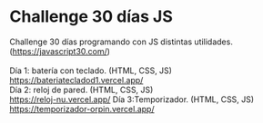 # Challenge 30 días JS
Challenge 30 días programando con JS distintas utilidades. (https://javascript30.com/)
<br>
<br>
Día 1: batería con teclado. (HTML, CSS, JS) <br>
https://bateriatecladod1.vercel.app/
<br>
Día 2: reloj de pared. (HTML, CSS, JS) <br>
https://reloj-nu.vercel.app/
Día 3:Temporizador. (HTML, CSS, JS)<br>
https://temporizador-orpin.vercel.app/
